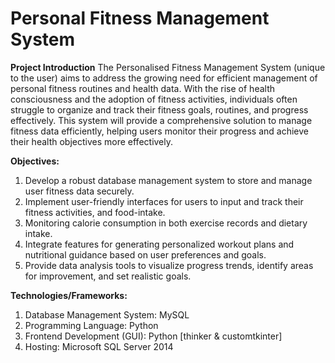 # Personal Fitness Management System

**Project Introduction** 
The Personalised Fitness Management System (unique to the user) aims to address the growing need for efficient management of personal fitness routines and health data. With the rise of health consciousness and the adoption of fitness activities, individuals often struggle to organize and track their fitness goals, routines, and progress effectively. This system will provide a comprehensive solution to manage fitness data efficiently, helping users monitor their progress and achieve their health objectives more effectively.

**Objectives:**
1.	Develop a robust database management system to store and manage user fitness data securely.
2.	Implement user-friendly interfaces for users to input and track their fitness activities, and food-intake.
3.	Monitoring calorie consumption in both exercise records and dietary intake.
4.	Integrate features for generating personalized workout plans and nutritional guidance based on user preferences and goals.
5.	Provide data analysis tools to visualize progress trends, identify areas for improvement, and set realistic goals.

**Technologies/Frameworks:**
1.	Database Management System: MySQL
2.	Programming Language: Python
3.	Frontend Development (GUI): Python [thinker & customtkinter]
4.	Hosting: Microsoft SQL Server 2014
